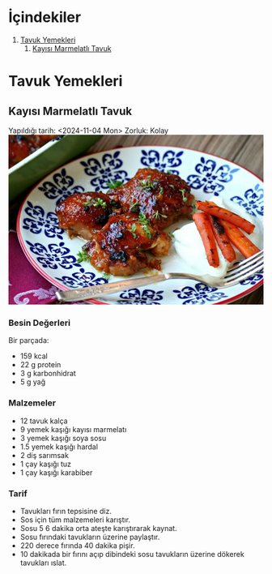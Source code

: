 
# İçindekiler

1.  [Tavuk Yemekleri](#orgd0b3ffe)
    1.  [Kayısı Marmelatlı Tavuk](#orgb299538)



<a id="orgd0b3ffe"></a>

# Tavuk Yemekleri


<a id="orgb299538"></a>

## Kayısı Marmelatlı Tavuk

Yapıldığı tarih: <span class="timestamp-wrapper"><span class="timestamp">&lt;2024-11-04 Mon&gt;</span></span>
Zorluk: Kolay
![img](./images/kayisi-marmelatli-tavuk.jpg)


### Besin Değerleri

Bir parçada:

-   159 kcal
-   22 g protein
-   3 g karbonhidrat
-   5 g yağ


### Malzemeler

-   12 tavuk kalça
-   9 yemek kaşığı kayısı marmelatı
-   3 yemek kaşığı soya sosu
-   1.5 yemek kaşığı hardal
-   2 diş sarımsak
-   1 çay kaşığı tuz
-   1 çay kaşığı karabiber


### Tarif

-   Tavukları fırın tepsisine diz.
-   Sos için tüm malzemeleri karıştır.
-   Sosu 5 6 dakika orta ateşte karıştırarak kaynat.
-   Sosu fırındaki tavukların üzerine paylaştır.
-   220 derece fırında 40 dakika pişir.
-   10 dakikada bir fırını açıp dibindeki sosu tavukların üzerine dökerek tavukları ıslat.

